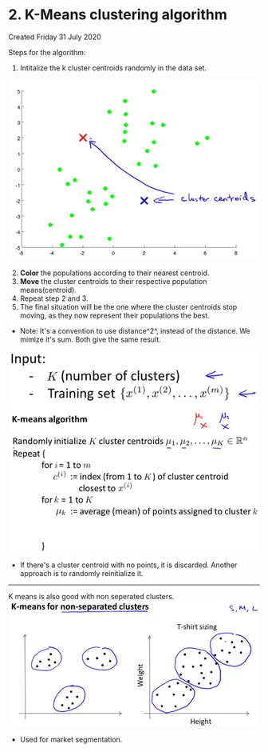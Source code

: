 # 2. K-Means clustering algorithm
Created Friday 31 July 2020

Steps for the algorithm:

1. Intitalize the k cluster centroids randomly in the data set.

![](./2._K-Means_clustering_algorithm/pasted_image.png)

2. **Color** the populations according to their nearest centroid.
3. **Move** the cluster centroids to their respective population means(centroid).
4. Repeat step 2 and 3.
5. The final situation will be the one where the cluster centroids stop moving, as they now represent their populations the best.


* Note: It's a convention to use distance^2^, instead of the distance. We mimize it's sum. Both give the same result.

![](./2._K-Means_clustering_algorithm/pasted_image002.png)
![](./2._K-Means_clustering_algorithm/pasted_image001.png)

* If there's a cluster centroid with no points, it is discarded. Another approach is to randomly reinitialize it.


*****

K means is also good with non seperated clusters.
![](./2._K-Means_clustering_algorithm/pasted_image003.png)

* Used for market segmentation.


